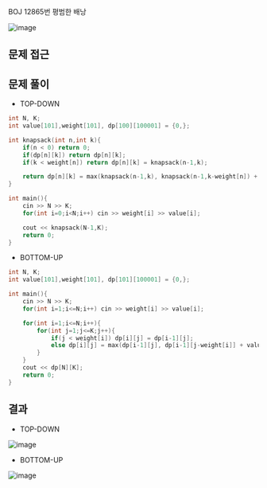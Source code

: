 BOJ 12865번 평범한 배낭

<img src="https://i.ibb.co/LtcLncT/image.png" alt="image" border="0">

문제 접근
---

문제 풀이
---
- TOP-DOWN

```cpp
int N, K;
int value[101],weight[101], dp[100][100001] = {0,};

int knapsack(int n,int k){
    if(n < 0) return 0;
    if(dp[n][k]) return dp[n][k];
    if(k < weight[n]) return dp[n][k] = knapsack(n-1,k);

    return dp[n][k] = max(knapsack(n-1,k), knapsack(n-1,k-weight[n]) + value[n]) ;
}

int main(){
    cin >> N >> K;
    for(int i=0;i<N;i++) cin >> weight[i] >> value[i];

    cout << knapsack(N-1,K);
    return 0;
}
```

- BOTTOM-UP

```cpp
int N, K;
int value[101],weight[101], dp[101][100001] = {0,};

int main(){
    cin >> N >> K;
    for(int i=1;i<=N;i++) cin >> weight[i] >> value[i];

    for(int i=1;i<=N;i++){
        for(int j=1;j<=K;j++){
            if(j < weight[i]) dp[i][j] = dp[i-1][j];
            else dp[i][j] = max(dp[i-1][j], dp[i-1][j-weight[i]] + value[i]);
        }
    }
    cout << dp[N][K];
    return 0;
}
```

결과
---
- TOP-DOWN

<img src="https://i.ibb.co/Y7CxVz7/image.png" alt="image" border="0">

- BOTTOM-UP
  
<img src="https://i.ibb.co/qWY9HRw/image.png" alt="image" border="0">
